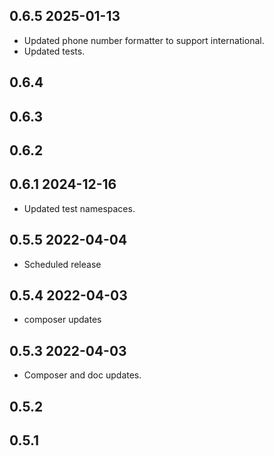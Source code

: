 ## 0.6.5 2025-01-13
* Updated phone number formatter to support international.
* Updated tests.

## 0.6.4
## 0.6.3
## 0.6.2
## 0.6.1 2024-12-16
* Updated test namespaces.

## 0.5.5 2022-04-04
* Scheduled release
## 0.5.4 2022-04-03
* composer updates

## 0.5.3 2022-04-03
* Composer and doc updates.

## 0.5.2

## 0.5.1
